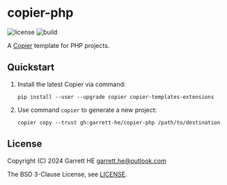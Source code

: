 # copier-php

![license](https://img.shields.io/github/license/garrett-he/copier-php)
![build](https://img.shields.io/github/actions/workflow/status/garrett-he/copier-php/test.yml)

A [Copier][1] template for PHP projects.

## Quickstart

1. Install the latest Copier via command:
    ```
    pip install --user --upgrade copier copier-templates-extensions
    ```

2. Use command `copier` to generate a new project:
    ```
    copier copy --trust gh:garrett-he/copier-php /path/to/destination
    ```

## License

Copyright (C) 2024 Garrett HE <garrett.he@outlook.com>

The BSD 3-Clause License, see [LICENSE](./LICENSE).

[1]: https://github.com/copier-org/copier

